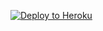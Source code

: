 
<p><a href="https://dashboard.heroku.com/new?template=https://github.com/用户名/仓库名"> <img src="https://www.herokucdn.com/deploy/button.svg" alt="Deploy to Heroku" /></a></p>

